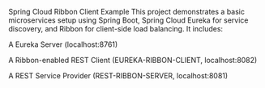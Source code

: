 Spring Cloud Ribbon Client Example
This project demonstrates a basic microservices setup using Spring Boot, Spring Cloud Eureka for service discovery, and Ribbon for client-side load balancing. It includes:

A Eureka Server (localhost:8761)

A Ribbon-enabled REST Client (EUREKA-RIBBON-CLIENT, localhost:8082)

A REST Service Provider (REST-RIBBON-SERVER, localhost:8081)
